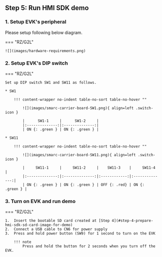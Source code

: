 ## Step 5: Run HMI SDK demo

### 1. Setup EVK's peripheral

Please setup following below diagram.

=== "RZ/G2L"

    ![](images/hardware-requirements.png)

### 2. Setup EVK's DIP switch

=== "RZ/G2L"

    Set up DIP switch SW1 and SW11 as follows.

    * SW1

        !!! content-wrapper no-indent table-no-sort table-no-hover ""

            ![](images/smarc-carrier-board-SW1.png){ align=left .switch-icon }

            |      SW1-1     |      SW1-2     |
            |:--------------:|:--------------:|
            | ON {: .green } | ON {: .green } |

    * SW11

        !!! content-wrapper no-indent table-no-sort table-no-hover ""

            ![](images/smarc-carrier-board-SW11.png){ align=left .switch-icon }

            |     SW11-1     |     SW11-2     |    SW11-3    |     SW11-4     |
            |:--------------:|:--------------:|:------------:|:--------------:|
            | ON {: .green } | ON {: .green } | OFF {: .red} | ON {: .green } |

### 3. Turn on EVK and run demo

=== "RZ/G2L"

    1.  Insert the bootable SD card created at [Step 4](#step-4-prepare-hmi-sdk-sd-card-image-for-demo)
    2.  Connect a USB cable to CN6 for power supply
    3.  Press and hold power button (SW9) for 1 second to turn on the EVK

        !!! note
            Press and hold the button for 2 seconds when you turn off the EVK.

